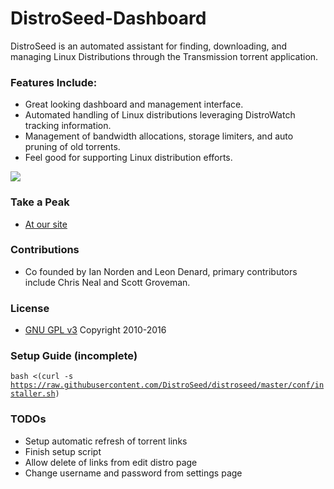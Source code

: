 # DistroSeed-Dashboard
DistroSeed is an automated assistant for finding, downloading, and managing Linux Distributions through the Transmission torrent application.

### Features Include: ###
* Great looking dashboard and management interface.
* Automated handling of Linux distributions leveraging DistroWatch tracking information.
* Management of bandwidth allocations, storage limiters, and auto pruning of old torrents.
* Feel good for supporting Linux distribution efforts.

<img src="https://i.imgur.com/PhU9sFI.jpg" />

### Take a Peak ###
* [At our site](https://distroseed.com)

### Contributions ###
* Co founded by Ian Norden and Leon Denard, primary contributors include Chris Neal and Scott Groveman.

### License ###
* [GNU GPL v3](http://www.gnu.org/licenses/gpl.html)
Copyright 2010-2016


### Setup Guide (incomplete) ###
<code>bash <(curl -s https://raw.githubusercontent.com/DistroSeed/distroseed/master/conf/installer.sh)</code><br />

### TODOs ###
* Setup automatic refresh of torrent links
* Finish setup script
* Allow delete of links from edit distro page
* Change username and password from settings page
